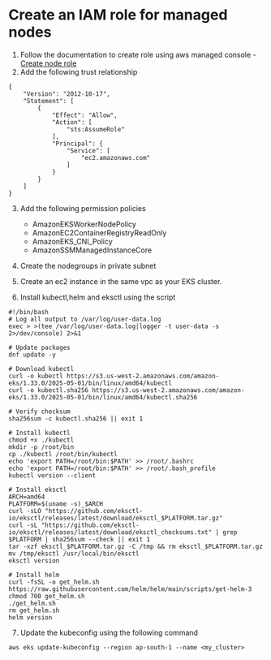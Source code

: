 # Create an IAM role for managed nodes

1. Follow the documentation to create role using aws managed console - [Create node role](https://docs.aws.amazon.com/eks/latest/userguide/create-node-role.html#create-worker-node-role)
2. Add the following trust relationship

```
{
    "Version": "2012-10-17",		 	 	 
    "Statement": [
        {
            "Effect": "Allow",
            "Action": [
                "sts:AssumeRole"
            ],
            "Principal": {
                "Service": [
                    "ec2.amazonaws.com"
                ]
            }
        }
    ]
}
```

3. Add the following permission policies
   - AmazonEKSWorkerNodePolicy
   - AmazonEC2ContainerRegistryReadOnly
   - AmazonEKS_CNI_Policy
   - AmazonSSMManagedInstanceCore

5. Create the nodegroups in private subnet

6. Create an ec2 instance in the same vpc as your EKS cluster.
7. Install kubectl,helm and eksctl using the script

```
#!/bin/bash
# Log all output to /var/log/user-data.log
exec > >(tee /var/log/user-data.log|logger -t user-data -s 2>/dev/console) 2>&1
          
# Update packages
dnf update -y

# Download kubectl
curl -o kubectl https://s3.us-west-2.amazonaws.com/amazon-eks/1.33.0/2025-05-01/bin/linux/amd64/kubectl
curl -o kubectl.sha256 https://s3.us-west-2.amazonaws.com/amazon-eks/1.33.0/2025-05-01/bin/linux/amd64/kubectl.sha256
                                
# Verify checksum
sha256sum -c kubectl.sha256 || exit 1
          
# Install kubectl
chmod +x ./kubectl
mkdir -p /root/bin
cp ./kubectl /root/bin/kubectl
echo 'export PATH=/root/bin:$PATH' >> /root/.bashrc
echo 'export PATH=/root/bin:$PATH' >> /root/.bash_profile
kubectl version --client

# Install eksctl
ARCH=amd64
PLATFORM=$(uname -s)_$ARCH
curl -sLO "https://github.com/eksctl-io/eksctl/releases/latest/download/eksctl_$PLATFORM.tar.gz"
curl -sL "https://github.com/eksctl-io/eksctl/releases/latest/download/eksctl_checksums.txt" | grep $PLATFORM | sha256sum --check || exit 1
tar -xzf eksctl_$PLATFORM.tar.gz -C /tmp && rm eksctl_$PLATFORM.tar.gz
mv /tmp/eksctl /usr/local/bin/eksctl
eksctl version
          
# Install helm
curl -fsSL -o get_helm.sh https://raw.githubusercontent.com/helm/helm/main/scripts/get-helm-3
chmod 700 get_helm.sh
./get_helm.sh
rm get_helm.sh
helm version

```

7. Update the kubeconfig using the following command

```
aws eks update-kubeconfig --region ap-south-1 --name <my_cluster>

```

